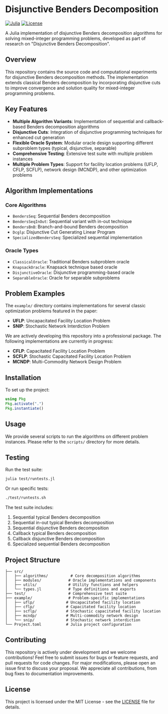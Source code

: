 # Disjunctive Benders Decomposition

[![Julia](https://img.shields.io/badge/julia-v1.10.4-blue.svg)](https://julialang.org/)
[![License](https://img.shields.io/badge/license-MIT-green.svg)](LICENSE)

A Julia implementation of disjunctive Benders decomposition algorithms for solving mixed-integer programming problems, developed as part of research on "Disjunctive Benders Decomposition".

## Overview

This repository contains the source code and computational experiments for disjunctive Benders decomposition methods. The implementation extends classical Benders decomposition by incorporating disjunctive cuts to improve convergence and solution quality for mixed-integer programming problems.

## Key Features

- **Multiple Algorithm Variants**: Implementation of sequential and callback-based Benders decomposition algorithms
- **Disjunctive Cuts**: Integration of disjunctive programming techniques for enhanced cut generation
- **Flexible Oracle System**: Modular oracle design supporting different subproblem types (typical, disjunctive, separable)
- **Comprehensive Testing**: Extensive test suite with multiple problem instances
- **Multiple Problem Types**: Support for facility location problems (UFLP, CFLP, SCFLP), network design (MCNDP), and other optimization problems

## Algorithm Implementations

### Core Algorithms
- `BendersSeq`: Sequential Benders decomposition
- `BendersSeqInOut`: Sequential variant with in-out technique
- `BendersBnB`: Branch-and-bound Benders decomposition  
- `Dcglp`: Disjunctive Cut Generating Linear Program
- `SpecializedBendersSeq`: Specialized sequential implementation

### Oracle Types
- `ClassicalOracle`: Traditional Benders subproblem oracle
- `KnapsackOracle`: Knapsack technique based oracle
- `DisjunctiveOracle`: Disjunctive programming-based oracle
- `SeparableOracle`: Oracle for separable subproblems

## Problem Examples

The `example/` directory contains implementations for several classic optimization problems featured in the paper:
- **UFLP**: Uncapacitated Facility Location Problem
- **SNIP**: Stochastic Network Interdiction Problem

We are actively developing this repository into a professional package. The following implementations are currently in progress:
- **CFLP**: Capacitated Facility Location Problem  
- **SCFLP**: Stochastic Capacitated Facility Location Problem
- **MCNDP**: Multi-Commodity Network Design Problem

## Installation

To set up the project:
```julia
using Pkg
Pkg.activate(".")
Pkg.instantiate()
```

## Usage

We provide several scripts to run the algorithms on different problem instances. Please refer to the `scripts/` directory for more details.

## Testing

Run the test suite:
```bash
julia test/runtests.jl
```

Or run specific tests:
```bash
./test/runtests.sh
```

The test suite includes:
1. Sequential typical Benders decomposition
2. Sequential in-out typical Benders decomposition  
3. Sequential disjunctive Benders decomposition
4. Callback typical Benders decomposition
5. Callback disjunctive Benders decomposition
6. Specialized sequential Benders decomposition

## Project Structure

```
├── src/
│   ├── algorithms/          # Core decomposition algorithms
│   ├── modules/            # Oracle implementations and components
│   ├── utils/              # Utility functions and helpers
│   └── types.jl            # Type definitions and exports
├── test/                   # Comprehensive test suite
├── example/                # Problem-specific implementations
│   ├── uflp/              # Uncapacitated facility location
│   ├── cflp/              # Capacitated facility location
│   ├── scflp/             # Stochastic capacitated facility location
│   ├── mcndp/             # Multi-commodity network design
│   └── snip/              # Stochastic network interdiction
└── Project.toml           # Julia project configuration
```

## Contributing

This repository is actively under development and we welcome contributions! Feel free to submit issues for bugs or feature requests, and pull requests for code changes. For major modifications, please open an issue first to discuss your proposal. We appreciate all contributions, from bug fixes to documentation improvements.

## License

This project is licensed under the MIT License - see the [LICENSE](LICENSE) file for details.








